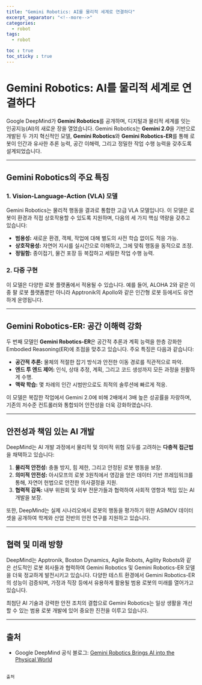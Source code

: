 ```yaml
---
title: "Gemini Robotics: AI를 물리적 세계로 연결하다"
excerpt_separator: "<!--more-->"
categories:
  - robot
tags:
  - robot

toc : true
toc_sticky : true
---
```



# Gemini Robotics: AI를 물리적 세계로 연결하다

Google DeepMind가 **Gemini Robotics**를 공개하며, 디지털과 물리적 세계를 잇는 인공지능(AI)의 새로운 장을 열었습니다. Gemini Robotics는 **Gemini 2.0**을 기반으로 개발된 두 가지 혁신적인 모델, **Gemini Robotics**와 **Gemini Robotics-ER**를 통해 로봇이 인간과 유사한 추론 능력, 공간 이해력, 그리고 정밀한 작업 수행 능력을 갖추도록 설계되었습니다.

---

## Gemini Robotics의 주요 특징

### 1. Vision-Language-Action (VLA) 모델

Gemini Robotics는 물리적 행동을 결과로 통합한 고급 VLA 모델입니다. 이 모델은 로봇이 환경과 직접 상호작용할 수 있도록 지원하며, 다음의 세 가지 핵심 역량을 갖추고 있습니다:

- **범용성:** 새로운 환경, 객체, 작업에 대해 별도의 사전 학습 없이도 적응 가능.
- **상호작용성:** 자연어 지시를 실시간으로 이해하고, 그에 맞춰 행동을 동적으로 조정.
- **정밀함:** 종이접기, 물건 포장 등 복잡하고 세밀한 작업 수행 능력.

### 2. 다중 구현

이 모델은 다양한 로봇 플랫폼에서 적용될 수 있습니다. 예를 들어, ALOHA 2와 같은 이중 팔 로봇 플랫폼뿐만 아니라 Apptronik의 Apollo와 같은 인간형 로봇 등에서도 유연하게 운영됩니다.

---

## Gemini Robotics-ER: 공간 이해력 강화

두 번째 모델인 **Gemini Robotics-ER**은 공간적 추론과 계획 능력을 한층 강화한 Embodied Reasoning(ER)에 초점을 맞추고 있습니다. 주요 특징은 다음과 같습니다:

- **공간적 추론:** 물체의 적절한 잡기 방식과 안전한 이동 경로를 직관적으로 파악.
- **엔드 투 엔드 제어:** 인식, 상태 추정, 계획, 그리고 코드 생성까지 모든 과정을 원활하게 수행.
- **맥락 학습:** 몇 차례의 인간 시범만으로도 최적의 솔루션에 빠르게 적응.

이 모델은 복잡한 작업에서 Gemini 2.0에 비해 2배에서 3배 높은 성공률을 자랑하며, 기존의 저수준 컨트롤러와 통합되어 안전성을 더욱 강화하였습니다.

---

## 안전성과 책임 있는 AI 개발

DeepMind는 AI 개발 과정에서 물리적 및 의미적 위험 모두를 고려하는 **다층적 접근법**을 채택하고 있습니다:

1. **물리적 안전성:** 충돌 방지, 힘 제한, 그리고 안정된 로봇 행동을 보장.
2. **의미적 안전성:** 아시모프의 로봇 3원칙에서 영감을 얻은 데이터 기반 프레임워크를 통해, 자연어 헌법으로 안전한 의사결정을 지원.
3. **협력적 감독:** 내부 위원회 및 외부 전문가들과 협력하여 사회적 영향과 책임 있는 AI 개발을 보장.

또한, DeepMind는 실제 시나리오에서 로봇의 행동을 평가하기 위한 ASIMOV 데이터셋을 공개하여 학계와 산업 전반의 안전 연구를 지원하고 있습니다.

---

## 협력 및 미래 방향

DeepMind는 Apptronik, Boston Dynamics, Agile Robots, Agility Robots와 같은 선도적인 로봇 회사들과 협력하여 Gemini Robotics 및 Gemini Robotics-ER 모델을 더욱 정교하게 발전시키고 있습니다. 다양한 테스트 환경에서 Gemini Robotics-ER의 성능이 검증되며, 가정과 직장 등에서 유용하게 활용될 범용 로봇의 미래를 열어가고 있습니다.

최첨단 AI 기술과 강력한 안전 조치의 결합으로 Gemini Robotics는 일상 생활을 개선할 수 있는 범용 로봇 개발에 있어 중요한 진전을 이루고 있습니다.

---

## 출처

- Google DeepMind 공식 블로그: [Gemini Robotics Brings AI into the Physical World](https://deepmind.google/discover/blog/gemini-robotics-brings-ai-into-the-physical-world)
```

출처
